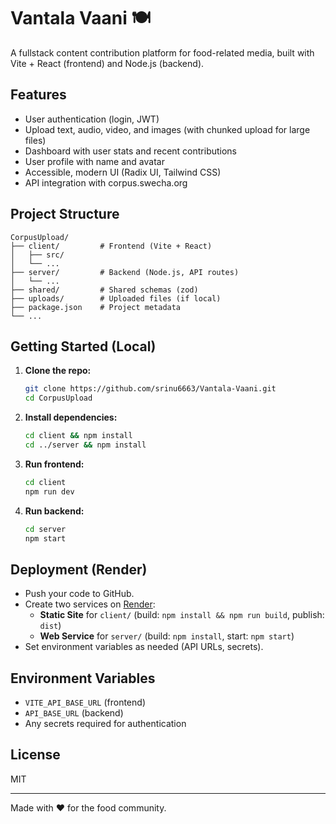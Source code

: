 # Vantala Vaani 🍽️

A fullstack content contribution platform for food-related media, built with Vite + React (frontend) and Node.js (backend).

## Features

- User authentication (login, JWT)
- Upload text, audio, video, and images (with chunked upload for large files)
- Dashboard with user stats and recent contributions
- User profile with name and avatar
- Accessible, modern UI (Radix UI, Tailwind CSS)
- API integration with corpus.swecha.org

## Project Structure

```
CorpusUpload/
├── client/         # Frontend (Vite + React)
│   ├── src/
│   └── ...
├── server/         # Backend (Node.js, API routes)
│   └── ...
├── shared/         # Shared schemas (zod)
├── uploads/        # Uploaded files (if local)
├── package.json    # Project metadata
└── ...
```

## Getting Started (Local)

1. **Clone the repo:**
   ```sh
   git clone https://github.com/srinu6663/Vantala-Vaani.git
   cd CorpusUpload
   ```
2. **Install dependencies:**
   ```sh
   cd client && npm install
   cd ../server && npm install
   ```
3. **Run frontend:**
   ```sh
   cd client
   npm run dev
   ```
4. **Run backend:**
   ```sh
   cd server
   npm start
   ```

## Deployment (Render)

- Push your code to GitHub.
- Create two services on [Render](https://render.com/):
  - **Static Site** for `client/` (build: `npm install && npm run build`, publish: `dist`)
  - **Web Service** for `server/` (build: `npm install`, start: `npm start`)
- Set environment variables as needed (API URLs, secrets).

## Environment Variables

- `VITE_API_BASE_URL` (frontend)
- `API_BASE_URL` (backend)
- Any secrets required for authentication

## License

MIT

---

Made with ❤️ for the food community.
